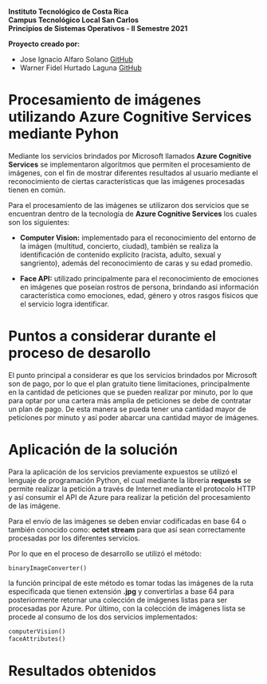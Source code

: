 **Instituto Tecnológico de Costa Rica <br>**
**Campus Tecnológico Local San Carlos <br>**
**Principios de Sistemas Operativos - II Semestre 2021 <br>**

**Proyecto creado por:**
- Jose Ignacio Alfaro Solano <a href="https://github.com/jalfaros">GitHub<a/>
- Warner Fidel Hurtado Laguna <a href="https://github.com/warnerHurtado">GitHub<a/>
 
 
# Procesamiento de imágenes utilizando Azure Cognitive Services mediante Pyhon

<p>Mediante los servicios brindados por Microsoft llamados <strong>Azure Cognitive Services</strong> se implementaron algoritmos que permiten el procesamiento 
de imágenes, con el fin de mostrar diferentes resultados al usuario mediante el reconocimiento de ciertas características que las imágenes procesadas tienen en
común.</p>

Para el procesamiento de las imágenes se utilizaron dos servicios que se encuentran dentro de la tecnología de <strong>Azure Cognitive Services</strong> los cuales
son los siguientes: <br>

- **Computer Vision:** implementado para el reconocimiento del entorno de la imágen (multitud, concierto, ciudad), también se realiza la identificación de 
contenido explícito (racista, adulto, sexual y sangriento), además del reconocimiento de caras y su edad promedio.

- **Face API:** utilizado principalmente para el reconocimiento de emociones en imágenes que poseían rostros de persona, brindando así información característica
como emociones, edad, género y otros rasgos físicos que el servicio logra identificar.


# Puntos a considerar durante el proceso de desarollo

El punto principal a considerar es que los servicios brindados por Microsoft son de pago, por lo que el plan gratuito tiene limitaciones, principalmente en la 
cantidad de peticiones que se pueden realizar por minuto, por lo que para optar por una cartera más amplia de peticiones se debe de contratar un plan de pago. De esta manera se pueda tener una cantidad mayor de peticiones por minuto y así poder abarcar una cantidad mayor de imágenes.

# Aplicación de la solución

Para la aplicación de los servicios previamente expuestos se utilizó el lenguaje de programación Python, el cual mediante la librería **requests** se permite
realizar la petición a través de Internet mediante el protocolo HTTP y así consumir el API de Azure para realizar la petición del procesamiento de las imágene.

Para el envío de las imágenes se deben enviar codificadas en base 64 o también conocido como: **octet stream** para que así sean correctamente procesadas por 
los diferentes servicios.

Por lo que en el proceso de desarrollo se utilizó el método: 

```python
binaryImageConverter()
```

la función principal de este método es tomar todas las imágenes de la ruta especificada que tienen extensión **.jpg** y convertirlas a base 64 para posteriormente
retornar una colección de imágenes listas para ser procesadas por Azure. Por último, con la colección de imágenes lista se procede al consumo de los dos servicios
implementados:

```python
computerVision()
faceAttributes()
```
 
 # Resultados obtenidos
 
 

